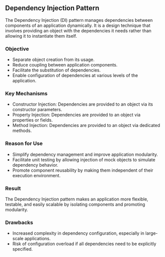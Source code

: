 ## Dependency Injection Pattern

The Dependency Injection (DI) pattern manages dependencies between components of an application dynamically. It is a design technique that involves providing an object with the dependencies it needs rather than allowing it to instantiate them itself.

### Objective
- Separate object creation from its usage.
- Reduce coupling between application components.
- Facilitate the substitution of dependencies.
- Enable configuration of dependencies at various levels of the application.

### Key Mechanisms
- Constructor Injection: Dependencies are provided to an object via its constructor parameters.
- Property Injection: Dependencies are provided to an object via properties or fields.
- Method Injection: Dependencies are provided to an object via dedicated methods.

### Reason for Use
- Simplify dependency management and improve application modularity.
- Facilitate unit testing by allowing injection of mock objects to simulate dependency behavior.
- Promote component reusability by making them independent of their execution environment.

### Result
The Dependency Injection pattern makes an application more flexible, testable, and easily scalable by isolating components and promoting modularity.

### Drawbacks
- Increased complexity in dependency configuration, especially in large-scale applications.
- Risk of configuration overload if all dependencies need to be explicitly specified.
